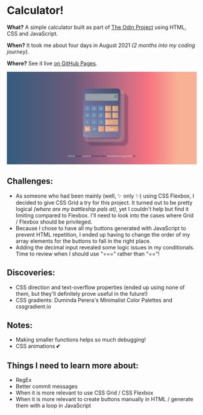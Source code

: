 # Calculator!

**What?** A simple calculator built as part of [The Odin Project](https://www.theodinproject.com/) using HTML, CSS and JavaScript.  

**When?** It took me about four days in August 2021 *(2 months into my coding journey)*.  

**Where?** See it live [on GitHub Pages](https://tramio.github.io/TOP-calculator/).

![alt text](Preview.png)

## Challenges:
- As someone who had been mainly (well, ✨ only ✨) using CSS Flexbox, I decided to give CSS Grid a try for this project. It turned out to be pretty logical *(where are my battleship pals at)*, yet I couldn't help but find it limiting compared to Flexbox. I'll need to look into the cases where Grid / Flexbox should be privileged. 
- Because I chose to have all my buttons generated with JavaScript to prevent HTML repetition, I ended up having to change the order of my array elements for the buttons to fall in the right place.
- Adding the decimal input revealed some logic issues in my conditionals. Time to review when I should use "===" rather than "=="!

## Discoveries:
- CSS direction and text-overflow properties (ended up using none of them, but they'll definitely prove useful in the future!)
- CSS gradients: Duminda Perera's Minimalist Color Palettes and cssgradient.io

## Notes:
- Making smaller functions helps so much debugging!
- CSS animations 💕

## Things I need to learn more about:
- RegEx
- Better commit messages
- When it is more relevant to use CSS Grid / CSS Flexbox
- When it is more relevant to create buttons manually in HTML / generate them with a loop in JavaScript
